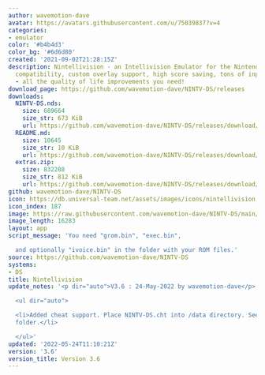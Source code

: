 ```yaml
---
author: wavemotion-dave
avatar: https://avatars.githubusercontent.com/u/75039837?v=4
categories:
- emulator
color: '#b4b4d3'
color_bg: '#6d6d80'
created: '2021-09-02T21:28:15Z'
description: Nintellivision - an Intellivision Emulator for the Nintendo DS/DSi. High
  compatibility, custom overlay support, high score saving, tons of input mapping
  - all the quality of life improvements you need!
download_page: https://github.com/wavemotion-dave/NINTV-DS/releases
downloads:
  NINTV-DS.nds:
    size: 689664
    size_str: 673 KiB
    url: https://github.com/wavemotion-dave/NINTV-DS/releases/download/3.6/NINTV-DS.nds
  README.md:
    size: 10645
    size_str: 10 KiB
    url: https://github.com/wavemotion-dave/NINTV-DS/releases/download/3.6/README.md
  extras.zip:
    size: 832208
    size_str: 812 KiB
    url: https://github.com/wavemotion-dave/NINTV-DS/releases/download/3.6/extras.zip
github: wavemotion-dave/NINTV-DS
icon: https://db.universal-team.net/assets/images/icons/nintellivision.png
icon_index: 187
image: https://raw.githubusercontent.com/wavemotion-dave/NINTV-DS/main/arm9/gfx/bgTop.png
image_length: 16283
layout: app
script_message: 'You need "grom.bin", "exec.bin",

  and optionally "ivoice.bin" in the folder with your ROM files.'
source: https://github.com/wavemotion-dave/NINTV-DS
systems:
- DS
title: Nintellivision
update_notes: '<p dir="auto">V3.6 : 24-May-2022 by wavemotion-dave</p>

  <ul dir="auto">

  <li>Added cheat support. Place NINTV-DS.cht into /data directory. See ''extras''
  folder.</li>

  </ul>'
updated: '2022-05-24T11:10:21Z'
version: '3.6'
version_title: Version 3.6
---
```


